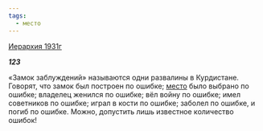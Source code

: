 ```yaml
---
tags:
  - место
---
```

[Иерархия 1931г](https://127.0.0.1:4002/agni/1931)

___123___

«Замок заблуждений» называются одни развалины в Курдистане. Говорят, что замок был построен по ошибке; [место](../../../tags/#место) было выбрано по ошибке; владелец женился по ошибке; вёл войну по ошибке; имел советников по ошибке; играл в кости по ошибке; заболел по ошибке, и погиб по ошибке. Можно, допустить лишь известное количество ошибок!   

